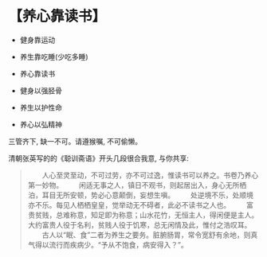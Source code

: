 # 【养心靠读书】

- 健身靠运动
- 养生靠吃睡(少吃多睡)
- 养心靠读书

- 健身以强胫骨
- 养生以护性命
- 养心以弘精神

三管齐下, 缺一不可。请遵猴嘱, 不可偷懒。

清朝张英写的的《聪训斋语》开头几段很合我意, 与你共享:

>　　人心至灵至动，不可过劳，亦不可过逸，惟读书可以养之。书卷乃养心第一妙物。
>　　闲适无事之人，镇日不观书，则起居出入，身心无所栖泊，耳目无所安顿，势必心意颠倒，妄想生嗔。
>　　处逆境不乐，处顺境亦不乐。每见人栖栖皇皇，觉举动无不碍者，此必不读书之人也。
>　　富贵贫贱，总难称意，知足即为称意；山水花竹，无恒主人，得闲便是主人。大约富贵人役于名利，贫贱人役于饥寒，总无闲情及此，惟付之浩叹耳。
>　　古人以“眠、食”二者为养生之要务。脏腑肠胃，常令宽舒有余地，则真气得以流行而疾病少。“予从不饱食，病安得入？”。
